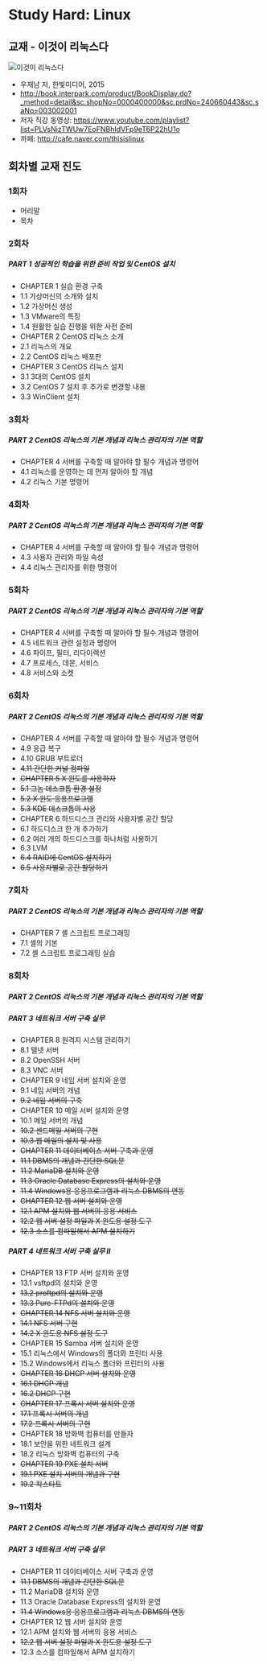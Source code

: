 # Study Hard: Linux

## 교재 - 이것이 리눅스다

![이것이 리눅스다](http://bimage.interpark.com/goods_image/0/4/4/3/240660443g.jpg)

* 우재남 저, 한빛미디어, 2015
* <http://book.interpark.com/product/BookDisplay.do?_method=detail&sc.shopNo=0000400000&sc.prdNo=240660443&sc.saNo=003002001>
* 저자 직강 동영상: <https://www.youtube.com/playlist?list=PLVsNizTWUw7EoFNBhIdVFp9eT6P22hU1o>
* 까페: <http://cafe.naver.com/thisislinux>

## 회차별 교재 진도

### 1회차
* 머리말
* 목차

### 2회차
##### PART 1 성공적인 학습을 위한 준비 작업 및 CentOS 설치
* CHAPTER 1 실습 환경 구축
 * 1.1 가상머신의 소개와 설치
 * 1.2 가상머신 생성
 * 1.3 VMware의 특징
 * 1.4 원활한 실습 진행을 위한 사전 준비
* CHAPTER 2 CentOS 리눅스 소개
 * 2.1 리눅스의 개요
 * 2.2 CentOS 리눅스 배포판
* CHAPTER 3 CentOS 리눅스 설치
 * 3.1 3대의 CentOS 설치
 * 3.2 CentOS 7 설치 후 추가로 변경할 내용
 * 3.3 WinClient 설치

### 3회차
##### PART 2 CentOS 리눅스의 기본 개념과 리눅스 관리자의 기본 역할
* CHAPTER 4 서버를 구축할 때 알아야 할 필수 개념과 명령어
 * 4.1 리눅스를 운영하는 데 먼저 알아야 할 개념
 * 4.2 리눅스 기본 명령어

### 4회차
##### PART 2 CentOS 리눅스의 기본 개념과 리눅스 관리자의 기본 역할
* CHAPTER 4 서버를 구축할 때 알아야 할 필수 개념과 명령어
 * 4.3 사용자 관리와 파일 속성
 * 4.4 리눅스 관리자를 위한 명령어

### 5회차
##### PART 2 CentOS 리눅스의 기본 개념과 리눅스 관리자의 기본 역할
* CHAPTER 4 서버를 구축할 때 알아야 할 필수 개념과 명령어
 * 4.5 네트워크 관련 설정과 명령어
 * 4.6 파이프, 필터, 리다이렉션
 * 4.7 프로세스, 데몬, 서비스
 * 4.8 서비스와 소켓

### 6회차
##### PART 2 CentOS 리눅스의 기본 개념과 리눅스 관리자의 기본 역할
* CHAPTER 4 서버를 구축할 때 알아야 할 필수 개념과 명령어
 * 4.9 응급 복구
 * 4.10 GRUB 부트로더
 * <s>4.11 간단한 커널 컴파일</s>
* <s>CHAPTER 5 X 윈도를 사용하자</s>
 * <s>5.1 그놈 데스크톱 환경 설정</s>
 * <s>5.2 X 윈도 응용프로그램</s>
 * <s>5.3 KDE 데스크톱의 사용</s>
* CHAPTER 6 하드디스크 관리와 사용자별 공간 할당
 * 6.1 하드디스크 한 개 추가하기
 * 6.2 여러 개의 하드디스크를 하나처럼 사용하기
 * 6.3 LVM
 * <s>6.4 RAID에 CentOS 설치하기</s>
 * <s>6.5 사용자별로 공간 할당하기</s>

### 7회차
##### PART 2 CentOS 리눅스의 기본 개념과 리눅스 관리자의 기본 역할
* CHAPTER 7 셸 스크립트 프로그래밍
 * 7.1 셸의 기본
 * 7.2 셸 스크립트 프로그래밍 실습

### 8회차
##### PART 2 CentOS 리눅스의 기본 개념과 리눅스 관리자의 기본 역할
##### PART 3 네트워크 서버 구축 실무
* CHAPTER 8 원격지 시스템 관리하기
 * 8.1 텔넷 서버
 * 8.2 OpenSSH 서버
 * 8.3 VNC 서버
* CHAPTER 9 네임 서버 설치와 운영
 * 9.1 네임 서버의 개념
 * <s>9.2 네임 서버의 구축</s>
* CHAPTER 10 메일 서버 설치와 운영
 * 10.1 메일 서버의 개념
 * <s>10.2 센드메일 서버의 구현</s>
 * <s>10.3 웹 메일의 설치 및 사용</s>
* <s>CHAPTER 11 데이터베이스 서버 구축과 운영</s>
 * <s>11.1 DBMS의 개념과 간단한 SQL문</s>
 * <s>11.2 MariaDB 설치와 운영</s>
 * <s>11.3 Oracle Database Express의 설치와 운영</s>
 * <s>11.4 Windows용 응용프로그램과 리눅스 DBMS의 연동</s>
* <s>CHAPTER 12 웹 서버 설치와 운영</s>
 * <s>12.1 APM 설치와 웹 서버의 응용 서비스</s>
 * <s>12.2 웹 서버 설정 파일과 X 윈도용 설정 도구</s>
 * <s>12.3 소스를 컴파일해서 APM 설치하기</s>

##### PART 4 네트워크 서버 구축 실무 Ⅱ
* CHAPTER 13 FTP 서버 설치와 운영
 * 13.1 vsftpd의 설치와 운영
 * <s>13.2 proftpd의 설치와 운영</s>
 * <s>13.3 Pure-FTPd의 설치와 운영</s>
* <s>CHAPTER 14 NFS 서버 설치와 운영</s>
 * <s>14.1 NFS 서버 구현</s>
 * <s>14.2 X 윈도용 NFS 설정 도구</s>
* CHAPTER 15 Samba 서버 설치와 운영
 * 15.1 리눅스에서 Windows의 폴더와 프린터 사용
 * 15.2 Windows에서 리눅스 폴더와 프린터의 사용
* <s>CHAPTER 16 DHCP 서버 설치와 운영</s>
 * <s>16.1 DHCP 개념</s>
 * <s>16.2 DHCP 구현</s>
* <s>CHAPTER 17 프록시 서버 설치와 운영</s>
 * <s>17.1 프록시 서버의 개념</s>
 * <s>17.2 프록시 서버의 구현</s>
* CHAPTER 18 방화벽 컴퓨터를 만들자
 * 18.1 보안을 위한 네트워크 설계
 * 18.2 리눅스 방화벽 컴퓨터의 구축
* <s>CHAPTER 19 PXE 설치 서버</s>
 * <s>19.1 PXE 설치 서버의 개념과 구현</s>
 * <s>19.2 킥스타트</s>

### 9~11회차
##### PART 2 CentOS 리눅스의 기본 개념과 리눅스 관리자의 기본 역할
##### PART 3 네트워크 서버 구축 실무
* CHAPTER 11 데이터베이스 서버 구축과 운영
 * <s>11.1 DBMS의 개념과 간단한 SQL문</s>
 * 11.2 MariaDB 설치와 운영
 * 11.3 Oracle Database Express의 설치와 운영
 * <s>11.4 Windows용 응용프로그램과 리눅스 DBMS의 연동</s>
* CHAPTER 12 웹 서버 설치와 운영
 * 12.1 APM 설치와 웹 서버의 응용 서비스
 * <s>12.2 웹 서버 설정 파일과 X 윈도용 설정 도구</s>
 * 12.3 소스를 컴파일해서 APM 설치하기

